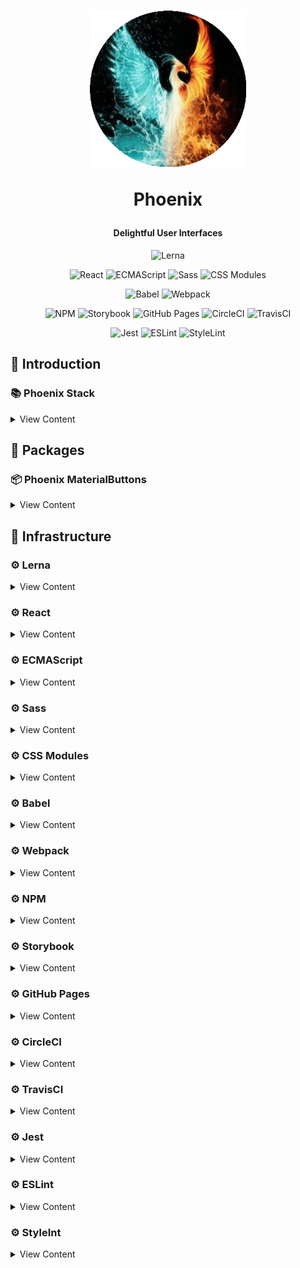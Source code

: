 <h1 align="center">
  <img src="/logo.png" height="250" width="250"/>
  <p align="center">Phoenix</p>
  <p align="center" style="font-size: 0.5em">Delightful User Interfaces</p>
</h1>

<p align="center">
    <img src="https://img.shields.io/badge/multiple_packages-lerna-a133fc.svg?style=flat-square" alt="Lerna">
</p>

<p align="center">
    <img src="https://img.shields.io/badge/user_interfaces-react-61dafb.svg?style=flat-square" alt="React">
    <img src="https://img.shields.io/badge/javascript_superset-ecmascript-152740.svg?style=flat-square" alt="ECMAScript">
    <img src="https://img.shields.io/badge/css_extension-sass-c6538c.svg?style=flat-square" alt="Sass">
    <img src="https://img.shields.io/badge/css_module-css_modules-aaacae.svg?style=flat-square" alt="CSS Modules">
</p>

<p align="center">
    <img src="https://img.shields.io/badge/transpile-babel-eeda7c.svg?style=flat-square" alt="Babel">
    <img src="https://img.shields.io/badge/bundle-webpack-75aecb.svg?style=flat-square" alt="Webpack">
</p>

<p align="center">
    <img src="https://img.shields.io/badge/package_manager-npm-cb3837.svg?style=flat-square" alt="NPM">
    <img src="https://img.shields.io/badge/ui_development-storybook-f1618c.svg?style=flat-square" alt="Storybook">
    <img src="https://img.shields.io/badge/cloud_hosting-github_pages-0a4d69.svg?style=flat-square" alt="GitHub Pages">
    <img src="https://img.shields.io/badge/continuous_integration-circleci-03aa51.svg?style=flat-shield&logo=circle" alt="CircleCI">
    <img src="https://img.shields.io/badge/continuous_integration-travisci-03aa51.svg?style=flat-shield&logo=travis" alt="TravisCI">
</p>

<p align="center">
    <img src="https://img.shields.io/badge/javascript_testing-jest-99424f.svg?style=flat-shield" alt="Jest">
    <img src="https://img.shields.io/badge/ecmascript_linter-eslint-166b84.svg?style=flat-shield" alt="ESLint">
    <img src="https://img.shields.io/badge/style_linter-stylelint-5a5a5a.svg?style=flat-square" alt="StyleLint">
</p>

## 📕 Introduction

### 📚 Phoenix Stack
<details>
<summary>View Content</summary>

* **📜 Multiple Packages**: [Lerna](https://lernajs.io/)

* **📜 User Interfaces**: [React](https://reactjs.org)

* **📜 JavaScript Superset**: [ECMAScript](https://tc39.github.io/ecma262/)

* **📜 CSS extension**: [Sass](https://sass-lang.com/)

* **📜 CSS Module**: [CSS Modules](https://github.com/css-modules/css-modules)

* **📜 Transpile**: [Babel](https://babeljs.io)

* **📜 Bundle**: [Webpack](https://webpack.js.org/)

* **📜 Package Manager**: [NPM](https://www.npmjs.com/) [🐝](https://www.npmjs.com/package/phoenix-buttons)

* **📜 UI Development Environment**: [Storybook](https://storybook.js.org/)

* **📜 Cloud Hosting**: [GitHub Pages](https://pages.github.com/) [🐝](https://phoenix.codestar.nl/)

* **📜 Continuous Integration**: [CircleCI](https://circleci.com/) [🐝](https://circleci.com/gh/code-star/phoenix/) [![CircleCI](https://circleci.com/gh/code-star/phoenix.svg?style=svg)](https://circleci.com/gh/code-star/phoenix)

* **📜 Continuous Integration**: [TravisCI](https://travis-ci.org/) [🐝](https://travis-ci.org/code-star/phoenix/) [![TravisCI](https://travis-ci.org/code-star/phoenix.svg?style=svg)](https://travis-ci.org/code-star/phoenix)

* **📜 JavaScript Testing**: [Jest](https://jestjs.io/)

* **📜 ESLint Linter**: [ESLint](https://github.com/eslint/eslint)

* **📜 Style Linter**: [StyleLint](https://stylelint.io/)

</details>

## 📕 Packages

### 📦 Phoenix MaterialButtons
<details>
<summary>View Content</summary>

* 🎨 MaterialButtons
  * 🎨 Contained
    * 🎨 Contained Default
    * 🎨 Contained Primary
    * 🎨 Contained Secondary
    * 🎨 Contained Disabled
    * 🎨 Contained Links
    * 🎨 Contained Upload
  * 🎨 Text
    * 🎨 Text Default
    * 🎨 Text Primary
    * 🎨 Text Secondary
    * 🎨 Text Disabled
    * 🎨 Text Links
    * 🎨 Text Upload
  * 🎨 Flat
    * 🎨 Flat Default
    * 🎨 Flat Primary
    * 🎨 Flat Secondary
    * 🎨 Flat Disabled
    * 🎨 Flat Links
    * 🎨 Flat Upload

</details>

## 📕 Infrastructure

### ⚙️ Lerna
<details>
<summary>View Content</summary>

* Phoenix lives in a multi-package repository optimized by Lerna with Git and NPM, splitting up UI codebase into separate independently versioned packages.

* Information on Lerna can be found [here](https://lernajs.io/)

</details>

### ⚙️ React
<details>
<summary>View Content</summary>

* Phoenix uses React JavaScript library for building user interfaces.

* Information on React can be found [here](https://reactjs.org/)

</details>

### ⚙️ ECMAScript
<details>
<summary>View Content</summary>

* Phoenix uses ECMAScript as a superset of JavaScript that compiles to plain JavaScript.

* Information on ECMAScript can be found [here](https://tc39.github.io/ecma262/)

</details>

### ⚙️ Sass
<details>
<summary>View Content</summary>

* Phoenix uses Sass extension language.

* Information on Sass can be found [here](https://sass-lang.com/)

</details>

### ⚙️ CSS Modules
<details>
<summary>View Content</summary>

* Phoenix uses CSS Modules to scope class names.

* Information on CSS Modules can be found [here](https://github.com/css-modules/css-modules)

</details>

### ⚙️ Babel
<details>
<summary>View Content</summary>

* Phoenix uses Babel via babel-loader to transpile ECMAScript.

* Information on Babel can be found [here](https://babeljs.io/)

</details>

### ⚙️ Webpack
<details>
<summary>View Content</summary>

* Phoenix uses Webpack to make production bundles to ship with packages as well as development bundles to use with webpack-dev-server and Storybook.

* Information on Webpack can be found [here](https://webpack.js.org/)
</details>

### ⚙️ NPM
<details>
<summary>View Content</summary>

* Phoenix publishes artifacts in private packages through NPM package manager.

* Artifacts can be installed like this. `npm install --save [package-name]`

* Information on NPM can be found [here](https://www.npmjs.com/)

</details>

### ⚙️ Storybook
<details>
<summary>View Content</summary>

* Phoenix uses Storybook development environment for UI components allowing to browse a component library, view the different states of each component, and interactively develop and test components.

* Information on Storybook can be found [here](https://storybook.js.org/)

</details>

### ⚙️ GitHub Pages
<details>
<summary>View Content</summary>

* Phoenix development is deployed to GitHub Pages.

* GitHub Pages environment can be found [here](https://phoenix.codestar.nl/)

* Deployments can be found [here](https://github.com/code-star/phoenix/deployments)

* Information on Github Pages can be found [here](https://pages.github.com/)

</details>

### ⚙️ CircleCI
<details>
<summary>View Content</summary>

* Phoenix uses CircleCI for Continuous Integration and Delivery.

* CI/CD jobs can be found [here](https://circleci.com/gh/code-star/phoenix)

* Information on CircleCI can be found [here](https://circleci.com/)
</details>

### ⚙️ TravisCI
<details>
<summary>View Content</summary>

* Phoenix uses TravisCI for Continuous Integration and Delivery.

* CI/CD jobs can be found [here](https://travis-ci.org/code-star/phoenix)

* Information on TravisCI can be found [here](https://travis-ci.org/)
</details>

### ⚙️ Jest
<details>
<summary>View Content</summary>

* Phoenix uses Jest for unit and snapshot testing.

* Information on Jest can be found [here](https://jestjs.io/)

</details>

### ⚙️ ESLint

<details>
<summary>View Content</summary>

* Phoenix uses ESLint to check ECMAScript code for readability, maintainability, and functionality errors.

* Information on ESLint can be found [here](https://github.com/eslint/eslint)

</details>

### ⚙️ StyleInt
<details>
<summary>View Content</summary>

* Phoenix uses StyleLint to avoid errors and enforce conventions in styles.

* Information on StyleLint can be found [here](https://stylelint.io/)

</details>
